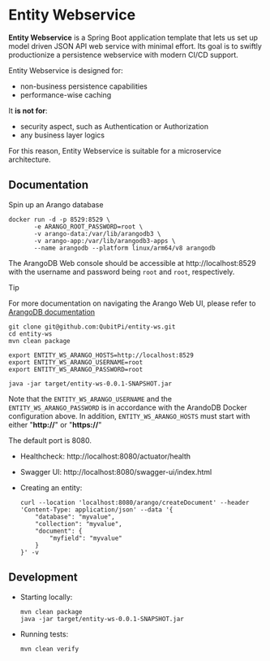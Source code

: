 Entity Webservice
=================

__Entity Webservice__ is a Spring Boot application template that lets us set up model driven JSON API web service with
minimal effort. Its goal is to swiftly productionize a persistence webservice with modern CI/CD support.

Entity Webservice is designed for:

- non-business persistence capabilities
- performance-wise caching

It __is not for__:

- security aspect, such as Authentication or Authorization
- any business layer logics

For this reason, Entity Webservice is suitable for a microservice architecture.

Documentation
-------------

Spin up an Arango database

```console
docker run -d -p 8529:8529 \
       -e ARANGO_ROOT_PASSWORD=root \
       -v arango-data:/var/lib/arangodb3 \
       -v arango-app:/var/lib/arangodb3-apps \
       --name arangodb --platform linux/arm64/v8 arangodb
```

The ArangoDB Web console should be accessible at http://localhost:8529 with the username and password being `root` and
`root`, respectively.

> [!TIP]
>
> For more documentation on navigating the Arango Web UI, please refer to
> [ArangoDB documentation](https://arango.qubitpi.org/stable/components/web-interface/)

```console
git clone git@github.com:QubitPi/entity-ws.git
cd entity-ws
mvn clean package

export ENTITY_WS_ARANGO_HOSTS=http://localhost:8529
export ENTITY_WS_ARANGO_USERNAME=root
export ENTITY_WS_ARANGO_PASSWORD=root

java -jar target/entity-ws-0.0.1-SNAPSHOT.jar
```

Note that the `ENTITY_WS_ARANGO_USERNAME` and the `ENTITY_WS_ARANGO_PASSWORD` is in accordance with the ArandoDB Docker
configuration above. In addition, `ENTITY_WS_ARANGO_HOSTS` must start with either "__http://__" or "__https://__"

The default port is 8080.

- Healthcheck: http://localhost:8080/actuator/health
- Swagger UI: http://localhost:8080/swagger-ui/index.html
- Creating an entity:

  ```console
  curl --location 'localhost:8080/arango/createDocument' --header 'Content-Type: application/json' --data '{
      "database": "myvalue",
      "collection": "myvalue",
      "document": {
          "myfield": "myvalue"
      }
  }' -v
  ```

Development
-----------

- Starting locally:

  ```console
  mvn clean package
  java -jar target/entity-ws-0.0.1-SNAPSHOT.jar
  ```

- Running tests:

  ```console
  mvn clean verify
  ```
